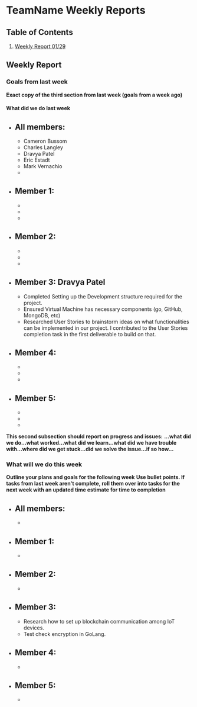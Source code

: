# TeamName Weekly Reports 

## Table of Contents
1. [Weekly Report 01/29](#weekly-report-mmdd)

## Weekly Report

### Goals from last week

**Exact copy of the third section from last week (goals from a week ago)**

#### What did we do last week

- All members:
	- 
	- Cameron Bussom
	- Charles Langley
	- Dravya Patel
   	- Eric Estadt
   	- Mark Vernachio
   	- 
- Member 1:
	- 
	- 
	- 
	-
- Member 2: 
	- 
	- 
	-
	-
- Member 3: Dravya Patel
	- 
	- Completed Setting up the Development structure required for the project. 
	- Ensured Virtual Machine has necessary components (go, GitHub, MongoDB, etc)
	- Researched User Stories to brainstorm ideas on what functionalities can be implemented in our project. I contributed to the User Stories completion task in the first deliverable to build on that. 
- Member 4:
	- 
	- 
	- 
	-
- Member 5:
	- 
	- 
	- 
	-
**This second subsection should report on progress and issues:**
**...what did we do...what worked...what did we learn...what did we have trouble with...where did we get stuck...did we solve the issue...if so how...**



### What will we do this week

**Outline your plans and goals for the following week**
**Use bullet points. If tasks from last week aren't complete, roll them over into tasks for the next week with an updated time estimate for time to completion**


- All members:
	- 
	- 
- Member 1:
	- 
	- 
- Member 2:
	- 
	- 
- Member 3:
	- 
	- Research how to set up blockchain communication among IoT devices.
   	- Test check encryption in GoLang. 
- Member 4:
	- 
	- 
- Member 5:
  	-
  	-
